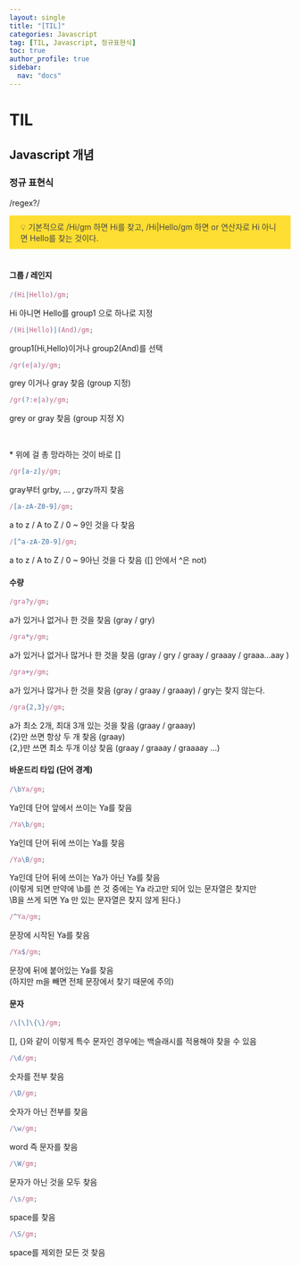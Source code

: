 ```yaml
---
layout: single
title: "[TIL]"
categories: Javascript
tag: [TIL, Javascript, 정규표현식]
toc: true
author_profile: true
sidebar:
  nav: "docs"
---
```


# TIL

## Javascript 개념

### 정규 표현식

/regex?/

<aside style='background-color : gold; opacity: 0.8; padding: 10px 20px'>
    💡 기본적으로 /Hi/gm 하면 Hi를 찾고, /Hi|Hello/gm 하면 or 연산자로 Hi 아니면 Hello를 찾는 것이다.
</aside>

<br>

#### 그룹 / 레인지

```jsx
/(Hi|Hello)/gm;
```

Hi 아니면 Hello를 group1 으로 하나로 지정

```jsx
/(Hi|Hello)|(And)/gm;
```

group1(Hi,Hello)이거나 group2(And)를 선택

```jsx
/gr(e|a)y/gm;
```

grey 이거나 gray 찾음 (group 지정)

```jsx
/gr(?:e|a)y/gm;
```

grey or gray 찾음 (group 지정 X)

<br>

\* 위에 걸 총 망라하는 것이 바로 []

```jsx
/gr[a-z]y/gm;
```

gray부터 grby, ... , grzy까지 찾음

```jsx
/[a-zA-Z0-9]/gm;
```

a to z / A to Z / 0 ~ 9인 것을 다 찾음

```jsx
/[^a-zA-Z0-9]/gm;
```

a to z / A to Z / 0 ~ 9아닌 것을 다 찾음 ([] 안에서 ^은 not)

#### 수량

```jsx
/gra?y/gm;
```

a가 있거나 없거나 한 것을 찾음 (gray / gry)

```jsx
/gra*y/gm;
```

a가 있거나 없거나 많거나 한 것을 찾음 (gray / gry / graay / graaay / graaa...aay )

```jsx
/gra+y/gm;
```

a가 있거나 많거나 한 것을 찾음 (gray / graay / graaay) / gry는 찾지 않는다.

```jsx
/gra{2,3}y/gm;
```

a가 최소 2개, 최대 3개 있는 것을 찾음 (graay / graaay)
<br>{2}만 쓰면 항상 두 개 찾음 (graay)
<br>{2,}만 쓰면 최소 두개 이상 찾음 (graay / graaay / graaaay ...)

#### 바운드리 타입 (단어 경계)

```jsx
/\bYa/gm;
```

Ya인데 단어 앞에서 쓰이는 Ya를 찾음

```jsx
/Ya\b/gm;
```

Ya인데 단어 뒤에 쓰이는 Ya를 찾음

```jsx
/Ya\B/gm;
```

Ya인데 단어 뒤에 쓰이는 Ya가 아닌 Ya를 찾음
<br>(이렇게 되면 만약에 \b를 쓴 것 중에는 Ya 라고만 되어 있는 문자열은 찾지만
<br>\B을 쓰게 되면 Ya 만 있는 문자열은 찾지 않게 된다.)

```jsx
/^Ya/gm;
```

문장에 시작된 Ya를 찾음

```jsx
/Ya$/gm;
```

문장에 뒤에 붙어있는 Ya를 찾음
<br>(하지만 m을 빼면 전체 문장에서 찾기 때문에 주의)

#### 문자

```jsx
/\[\]\{\}/gm;
```

[], {}와 같이 이렇게 특수 문자인 경우에는 백슬래시를 적용해야 찾을 수 있음

```jsx
/\d/gm;
```

숫자를 전부 찾음

```jsx
/\D/gm;
```

숫자가 아닌 전부를 찾음

```jsx
/\w/gm;
```

word 즉 문자를 찾음

```jsx
/\W/gm;
```

문자가 아닌 것을 모두 찾음

```jsx
/\s/gm;
```

space를 찾음

```jsx
/\S/gm;
```

space를 제외한 모든 것 찾음
